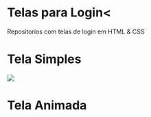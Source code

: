 <h1>Telas para Login<</h1>
<p>Repositorios com telas de login em HTML &amp; CSS</p>

<h1>Tela Simples</h1>
<img src="https://github.com/pedrogodri/Imagens/blob/main/HTML%20%26%20CSS/TelaSimples.png">

<h1>Tela Animada</h1>
<img src="">
